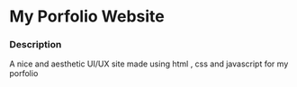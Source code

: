 # My Porfolio Website
### Description

A nice and aesthetic UI/UX site made using html , css and javascript for my porfolio 
